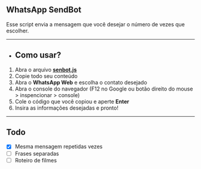 ## <strong>WhatsApp SendBot</strong>

Esse script envia a mensagem que você desejar o número de vezes que escolher.

---

- ## <strong>Como usar?</strong>

1. Abra o arquivo <strong>[senbot.js](sendbot.js)</strong>
2. Copie todo seu conteúdo
3. Abra o <strong>WhatsApp Web</strong> e escolha o contato desejado
4. Abra o console do navegador (F12 no Google ou botão direito do mouse > inspencionar > console)
5. Cole o código que você copiou e aperte <strong>Enter</strong>
6. Insira as informações desejadas e pronto!

---

## <strong>Todo</strong>
- [x] Mesma mensagem repetidas vezes
- [ ] Frases separadas
- [ ] Roteiro de filmes